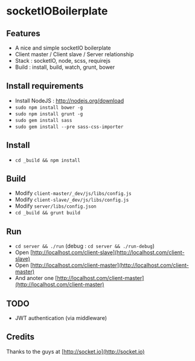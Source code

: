 socketIOBoilerplate
===================

Features
--------
- A nice and simple socketIO boilerplate
- Client master / Client slave / Server relationship
- Stack : socketIO, node, scss, requirejs
- Build : install, build, watch, grunt, bower

Install requirements
--------------------
- Install NodeJS : http://nodejs.org/download
- `sudo npm install bower -g`
- `sudo npm install grunt -g`
- `sudo gem install sass`
- `sudo gem install --pre sass-css-importer`

Install
-------
- `cd _build && npm install`

Build
-----
- Modify `client-master/_dev/js/libs/config.js`
- Modify `client-slave/_dev/js/libs/config.js`
- Modify `server/libs/config.json`
- `cd _build && grunt build`

Run
---
- `cd server && ./run` (debug : `cd server && ./run-debug`)
- Open [http://localhost.com/client-slave](http://localhost.com/client-slave)
- Open [http://localhost.com/client-master](http://localhost.com/client-master)
- And anoter one [http://localhost.com/client-master](http://localhost.com/client-master)

TODO
----
- JWT authentication (via middleware)

Credits
-------
Thanks to the guys at [http://socket.io](http://socket.io)